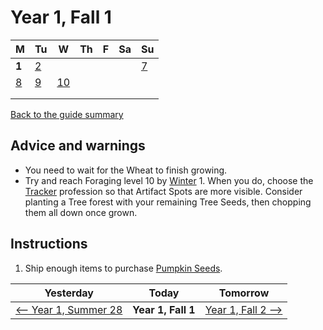 # Year 1, Fall 1

| M                          | Tu                        | W                         | Th                        | F                         | Sa                        | Su                        |
| -------------------------- | ------------------------- | ------------------------- | ------------------------- |-------------------------- | ------------------------- | ------------------------- |
| **1**                      | [2](year-1-fall-2.md)     |                           |                           |                           |                           | [7](year-1-fall-7.md)     |
| [8](year-1-fall-8.md)      | [9](year-1-fall-9.md)     | [10](year-1-fall-10.md)   |                           |                           |                           |                           |
|                            |                           |                           |                           |                           |                           |                           |
|                            |                           |                           |                           |                           |                           |                           |

[Back to the guide summary](readme.md)

## Advice and warnings

- You need to wait for the Wheat to finish growing.
- Try and reach Foraging level 10 by [Winter](https://stardewvalleywiki.com/Winter) 1. When you do, choose the [Tracker](https://stardewvalleywiki.com/Foraging#Foraging_Skill) profession so that Artifact Spots are more visible. Consider planting a Tree forest with your remaining Tree Seeds, then chopping them all down once grown.

## Instructions

1. Ship enough items to purchase [Pumpkin Seeds](https://stardewvalleywiki.com/Pumpkin_Seeds).

| Yesterday                                   | Today                 | Tomorrow                                    |
| ------------------------------------------- | --------------------- | ------------------------------------------- |
| [⟵ Year 1, Summer 28](year-1-summer-28.md) | **Year 1, Fall 1**    | [Year 1, Fall 2 ⟶](year-1-fall-2.md)       |
